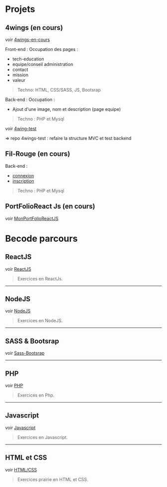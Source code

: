 # Projets 

## 4wings (en cours)
voir [4wings-en-cours](https://github.com/GjeloshajAntoine/4wing-website)

Front-end : Occupation des pages : 

* tech-education
* equipe/conseil administration
* contact
* mission
* valeur  

>Techno: HTML, CSS/SASS, JS, Bootsrap

Back-end : Occupation :

* Ajout d'une image, nom et description (page equipe)

>Techno : PHP et Mysql

voir [4wing-test](https://github.com/weichuan888/My-Resume/blob/master/Projet-En-Cours/4wingsTest/Views/formulaireEquipe.php)

=> repo 4wings-test : refaire la structure MVC et test backend

## Fil-Rouge (en cours)

Back-end :
* [connexion](https://github.com/weichuan888/Fil-Rouge/blob/master/Connexion.php)
* [inscription](https://github.com/weichuan888/Fil-Rouge/blob/master/Inscription.php)

>Techno : PHP et Mysql

## PortFolioReact Js (en cours)

voir [MonPortFolioReactJS](https://github.com/weichuan888/PortFolio-en-ReactJS/tree/en-cours)


# Becode parcours

## ReactJS
voir [ReactJS](https://github.com/weichuan888/ReactJS-Exo)

>Exercices en ReactJs.

----

## NodeJS 
voir [NodeJS](https://github.com/weichuan888/NODE-JS)

>Exercices en NodeJS.

-----

## SASS & Bootsrap
voir [Sass-Bootsrap](https://github.com/weichuan888/My-Resume/tree/master/Boostrap-SASS)

----

## PHP
voir [PHP](https://github.com/weichuan888/My-Resume/tree/master/PHP/PHP-EXOS)

>Exercices en Php.

----

## Javascript
voir [Javascript](https://github.com/weichuan888/My-Resume/tree/master/JS/javascript)

>Exercices en Javascript.

-----

## HTML et CSS

voir [HTML/CSS](https://github.com/weichuan888/My-Resume/tree/master/HTML-CSS/Prairie-Becode)

>Exercices prairie en HTML et CSS.

